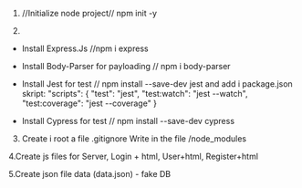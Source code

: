 1. //Initialize node project// 
npm init -y

2. 
- Install Express.Js  //npm i express

- Install Body-Parser for payloading  // npm i body-parser

- Install Jest for test  // npm install --save-dev jest 
    and add i package.json skript: 
        "scripts": {
            "test": "jest",
            "test:watch": "jest --watch",
            "test:coverage": "jest --coverage"
        }

- Install Cypress for test  // npm install --save-dev cypress 

3. Create i root a file .gitignore 
 Write in the file /node_modules 

4.Create js files for Server, Login + html, User+html, Register+html

5.Create json file data (data.json) - fake DB
